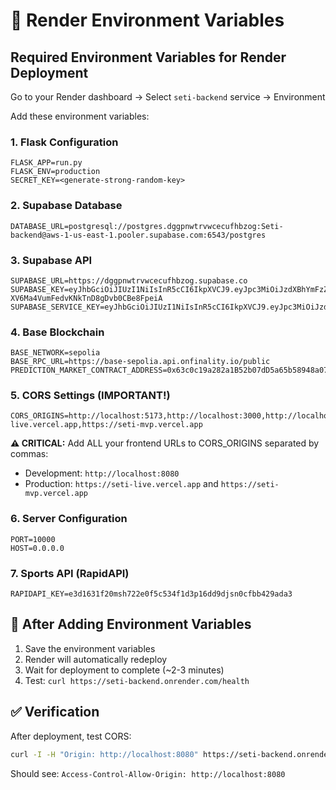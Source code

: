 # 🚀 Render Environment Variables

## Required Environment Variables for Render Deployment

Go to your Render dashboard → Select `seti-backend` service → Environment

Add these environment variables:

### 1. Flask Configuration
```
FLASK_APP=run.py
FLASK_ENV=production
SECRET_KEY=<generate-strong-random-key>
```

### 2. Supabase Database
```
DATABASE_URL=postgresql://postgres.dggpnwtrvwcecufhbzog:Seti-backend@aws-1-us-east-1.pooler.supabase.com:6543/postgres
```

### 3. Supabase API
```
SUPABASE_URL=https://dggpnwtrvwcecufhbzog.supabase.co
SUPABASE_KEY=eyJhbGciOiJIUzI1NiIsInR5cCI6IkpXVCJ9.eyJpc3MiOiJzdXBhYmFzZSIsInJlZiI6ImRnZ3Bud3RydndjZWN1Zmhiem9nIiwicm9sZSI6ImFub24iLCJpYXQiOjE3NjA1ODMwMTksImV4cCI6MjA3NjE1OTAxOX0.1rR1NLoJ-XV6Ma4VumFedvKNkTnD8gDvb0CBe8FpeiA
SUPABASE_SERVICE_KEY=eyJhbGciOiJIUzI1NiIsInR5cCI6IkpXVCJ9.eyJpc3MiOiJzdXBhYmFzZSIsInJlZiI6ImRnZ3Bud3RydndjZWN1Zmhiem9nIiwicm9sZSI6InNlcnZpY2Vfcm9sZSIsImlhdCI6MTc2MDU4MzAxOSwiZXhwIjoyMDc2MTU5MDE5fQ.MWxjAgltsSBRjyswNaOoIhv_bq8AQI2Xl2V1J5hqlLg
```

### 4. Base Blockchain
```
BASE_NETWORK=sepolia
BASE_RPC_URL=https://base-sepolia.api.onfinality.io/public
PREDICTION_MARKET_CONTRACT_ADDRESS=0x63c0c19a282a1B52b07dD5a65b58948a07DAE32B
```

### 5. CORS Settings (IMPORTANT!)
```
CORS_ORIGINS=http://localhost:5173,http://localhost:3000,http://localhost:8080,https://seti-live.vercel.app,https://seti-mvp.vercel.app
```

**⚠️ CRITICAL:** Add ALL your frontend URLs to CORS_ORIGINS separated by commas:
- Development: `http://localhost:8080`
- Production: `https://seti-live.vercel.app` and `https://seti-mvp.vercel.app`

### 6. Server Configuration
```
PORT=10000
HOST=0.0.0.0
```

### 7. Sports API (RapidAPI)
```
RAPIDAPI_KEY=e3d1631f20msh722e0f5c534f1d3p16dd9djsn0cfbb429ada3
```

## 🔄 After Adding Environment Variables

1. Save the environment variables
2. Render will automatically redeploy
3. Wait for deployment to complete (~2-3 minutes)
4. Test: `curl https://seti-backend.onrender.com/health`

## ✅ Verification

After deployment, test CORS:
```bash
curl -I -H "Origin: http://localhost:8080" https://seti-backend.onrender.com/api/v1/markets
```

Should see: `Access-Control-Allow-Origin: http://localhost:8080`


